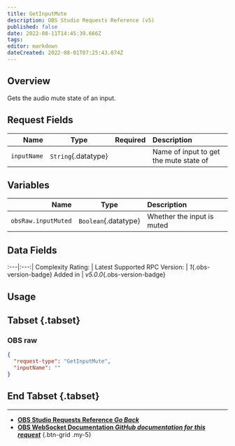```yaml
---
title: GetInputMute
description: OBS Studio Requests Reference (v5)
published: false
date: 2022-08-11T14:45:39.666Z
tags: 
editor: markdown
dateCreated: 2022-08-01T07:25:43.074Z
---
```


## Overview
Gets the audio mute state of an input.

## Request Fields
Name | Type | Required| Description |
----:|:----:|:-------:|:------------|
`inputName` | `String`{.datatype} | <i class="mdi mdi-check-bold"></i> | Name of input to get the mute state of

## Variables
Name | Type | Description | 
----:|:---------:|:------------|
`obsRaw.inputMuted` | `Boolean`{.datatype} | Whether the input is muted

## Data Fields
:---|:---:|
Complexity Rating: | <span class="stars stars--2"></span>
Latest Supported RPC Version: | *1*{.obs-version-badge}
Added in | *v5.0.0*{.obs-version-badge}

## Usage
## Tabset {.tabset}
### OBS raw
```json
{
  "request-type": "GetInputMute",
  "inputName": ""
}
```
## End Tabset {.tabset}

---

- [<i class="mdi mdi-chevron-left"></i>**OBS Studio Requests Reference *Go Back***](/en/Broadcasters/OBS/Requests)
- [<i class="mdi mdi-github"></i> **OBS WebSocket Documentation *GitHub documentation for this request***](https://github.com/obsproject/obs-websocket/blob/master/docs/generated/protocol.md#getinputmute)
{.btn-grid .my-5}